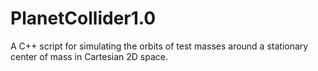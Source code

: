 # PlanetCollider1.0
A C++ script for simulating the orbits of test masses around a stationary center of mass in Cartesian 2D space. 
